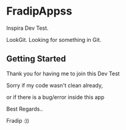 # FradipAppss

Inspira Dev Test.

LookGit. Looking for something in Git.

## Getting Started

Thank you for having me to join this Dev Test

Sorry if my code wasn't clean already,

or if there is a bug/error inside this app



Best Regards..

Fradip
:))
